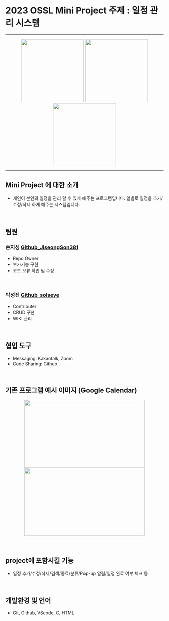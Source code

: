 # 2023 OSSL Mini Project 주제 : 일정 관리 시스템
___
<p align="center">
  <img src="https://user-images.githubusercontent.com/130471388/236680117-3004488d-02e7-402d-b58f-76f7516f6d99.png" width="200" height="200"/>
  <img src="https://user-images.githubusercontent.com/130471388/236681218-981f30c7-7b4d-4737-848f-7f29d4427767.png" width="200" height="200"/>
  <img src="https://cdn.pixabay.com/photo/2016/09/16/09/20/books-1673578_960_720.png" width="200" height="200"/>
</p>

___

## Mini Project 에 대한 소개
- 개인이 본인의 일정을 관리 할 수 있게 해주는 프로그램입니다. 일별로 일정을 추가/수정/삭제 하게 해주는 시스템입니다.
<br/>

## 팀원
### 손지성 [Github_JiseongSon381](https://github.com/JiseongSon381)
- Repo Owner
- 부가기능 구현
- 코드 오류 확인 및 수정
<br/>

### 박성진 [Github_solseye](https://github.com/solseye)
- Contributer
- CRUD 구현
- WIKI 관리
<br/>

## 협업 도구
- Messaging: Kakaotalk, Zoom
- Code Sharing: Github
<br/>

## 기존 프로그램 예시 이미지 (Google Calendar)
<p align="center">
  <img src="https://play-lh.googleusercontent.com/HYwBE8XPux6aMwbYVf_On_B5BKw3R5iaRrMem4yBb0-LFcWPbsNpgEm6xJPHizDDCbs=w2560-h1440-rw" width="384" height="216"/>
  <img src="https://play-lh.googleusercontent.com/HLlJnyYdy7j2eC6yjJPgPJeoTOO9vPRpxB1pE4ioaisG9nS_nHxKMaK40tjsjK2KSg=w2560-h1440-rw" width="384" height="216"/>
</p>
<br/>

## project에 포함시킬 기능
- 일정 추가/수정/삭제/검색/종료/분류/Pop-up 알림/일정 완료 여부 체크 등
<br/>

## 개발환경 및 언어
- Git, Github, VScode, C, HTML
